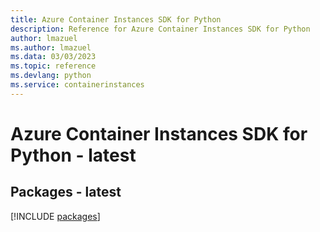 ```yaml
---
title: Azure Container Instances SDK for Python
description: Reference for Azure Container Instances SDK for Python
author: lmazuel
ms.author: lmazuel
ms.data: 03/03/2023
ms.topic: reference
ms.devlang: python
ms.service: containerinstances
---
```

# Azure Container Instances SDK for Python - latest
## Packages - latest
[!INCLUDE [packages](container-instances-index.md)]